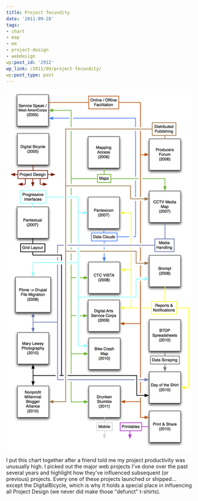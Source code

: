 ```yaml
---
title: Project fecundity
date: '2011-09-28'
tags:
- chart
- map
- me
- project-design
- webdesign
wp:post_id: '2912'
wp_link: /2011/09/project-fecundity/
wp:post_type: post
---
```


[ ![](2011-09-28-Project-fecundity/Project-Influences.png "Project Influences") ](2011-09-28-Project-fecundity/Project-Influences.pdf)

I put this chart together after a friend told me my project productivity was unusually high. I picked out the major web projects I've done over the past several years and highlight how they've influenced subsequent (or previous) projects. Every one of these projects launched or shipped... except the DigitalBicycle, which is why it holds a special place in influencing all Project Design (we never did make those "defunct" t-shirts).

